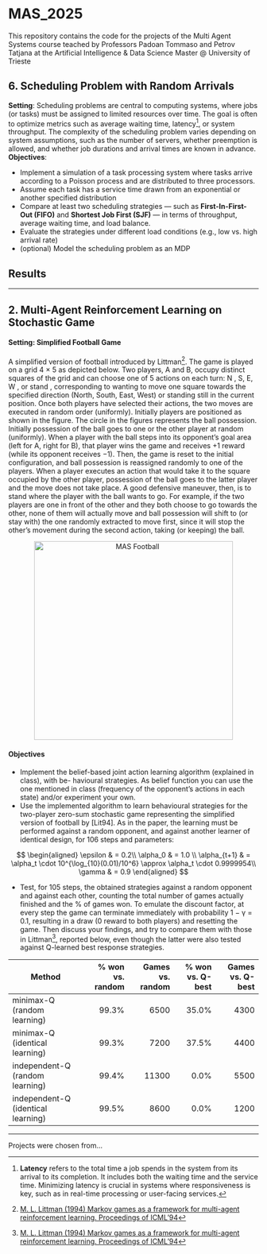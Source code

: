 # MAS_2025
This repository contains the code for the projects of the Multi Agent Systems course teached by Professors Padoan Tommaso and Petrov Tatjana at the Artificial Intelligence &amp; Data Science Master @ University of Trieste

## 6. Scheduling Problem with Random Arrivals

**Setting**: Scheduling problems are central to computing systems, where jobs (or tasks) must be assigned
to limited resources over time. The goal is often to optimize metrics such as average waiting time,
latency[^latency], or system throughput. The complexity of the scheduling problem varies depending on system
assumptions, such as the number of servers, whether preemption is allowed, and whether job durations
and arrival times are known in advance.
**Objectives**:
 - Implement a simulation of a task processing system where tasks arrive according to a Poisson
process and are distributed to three processors.
- Assume each task has a service time drawn from an exponential or another specified distribution
- Compare at least two scheduling strategies — such as **First-In-First-Out (FIFO)** and **Shortest
Job First (SJF)** — in terms of throughput, average waiting time, and load balance.
- Evaluate the strategies under different load conditions (e.g., low vs. high arrival rate)
- (optional) Model the scheduling problem as an MDP

[^latency]:  **Latency** refers to the total time a job spends in the system from its arrival to its completion. It includes both the
waiting time and the service time. Minimizing latency is crucial in systems where responsiveness is key, such as in real-time
processing or user-facing services.

## Results

---

## 2. Multi-Agent Reinforcement Learning on Stochastic Game
#### Setting: Simplified Football Game
A simplified version of football introduced by Littman[^Lit94]. The game is played on a grid 4 × 5 as
depicted below. Two players, A and B, occupy distinct squares of the grid and can choose
one of 5 actions on each turn: N , S, E, W , or stand , corresponding to wanting to move
one square towards the specified direction (North, South, East, West) or standing still in the
current position. Once both players have selected their actions, the two moves are executed in
random order (uniformly). Initially players are positioned as shown in the figure. The circle
in the figures represents the ball possession. Initially possession of the ball goes to one or the
other player at random (uniformly). When a player with the ball steps into its opponent’s
goal area (left for A, right for B), that player wins the game and receives +1 reward (while its
opponent receives −1). Then, the game is reset to the initial configuration, and ball possession
is reassigned randomly to one of the players.
When a player executes an action that would take it to the square occupied by the other
player, possession of the ball goes to the latter player and the move does not take place. A
good defensive maneuver, then, is to stand where the player with the ball wants to go. 
For example, if the two players are one in front of the other and they both choose to go towards
the other, none of them will actually move and ball possession will shift to (or stay with) the
one randomly extracted to move first, since it will stop the other’s movement during the second
action, taking (or keeping) the ball.

<p align="center">
  <img src="https://github.com/user-attachments/assets/4397b224-765c-4648-92f1-37c063f9aa6a" 
       alt="MAS Football" 
       width="400"/>
</p>

#### Objectives
 - Implement the belief-based joint action learning algorithm (explained in class), with be-
havioural strategies. As belief function you can use the one mentioned in class (frequency
of the opponent’s actions in each state) and/or experiment your own.
 - Use the implemented algorithm to learn behavioural strategies for the two-player zero-sum
stochastic game representing the simplified version of football by [Lit94]. As in the paper,
the learning must be performed against a random opponent, and against another learner
of identical design, for 106 steps and parameters:

$$
\begin{aligned}
 \epsilon & = 0.2\\
 \alpha_0 & = 1.0 \\
 \alpha_{t+1} & = \alpha_t \cdot 10^{\log_{10}(0.01)/10^6} \approx \alpha_t \cdot 0.9999954\\
 \gamma & = 0.9
\end{aligned}
$$

 -  Test, for 105 steps, the obtained strategies against a random opponent and against each
other, counting the total number of games actually finished and the % of games won.
To emulate the discount factor, at every step the game can terminate immediately with
probability 1 − γ = 0.1, resulting in a draw (0 reward to both players) and resetting the
game. Then discuss your findings, and try to compare them with those in Littman[^Lit94], reported
below, even though the latter were also tested against Q-learned best response strategies.

<div align="center">

| Method                             | % won vs. random | Games vs. random | % won vs. Q-best | Games vs. Q-best |
|------------------------------------|-----------------:|-----------------:|-----------------:|-----------------:|
| minimax-Q (random learning)        |            99.3% |            6500  |            35.0% |            4300  |
| minimax-Q (identical learning)     |            99.3% |            7200  |            37.5% |            4400  |
| independent-Q (random learning)    |            99.4% |           11300  |             0.0% |            5500  |
| independent-Q (identical learning) |            99.5% |            8600  |             0.0% |            1200  |

</div>

---

Projects were chosen from...


[^Lit94]: [M. L. Littman (1994) Markov games as a framework for multi-agent reinforcement
learning. Proceedings of ICML’94](https://courses.cs.duke.edu/spring07/cps296.3/littman94markov.pdf)
